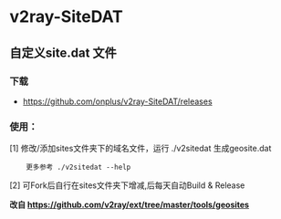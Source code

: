 # v2ray-SiteDAT

## 自定义site.dat 文件

### 下载

  - https://github.com/onplus/v2ray-SiteDAT/releases

### 使用：

  [1]   修改/添加sites文件夹下的域名文件，运行 ./v2sitedat 生成geosite.dat
    
        更多参考 ./v2sitedat --help
    
  [2]   可Fork后自行在sites文件夹下增减,后每天自动Build & Release
  

**改自 https://github.com/v2ray/ext/tree/master/tools/geosites**
